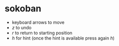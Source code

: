 # sokoban
- keyboard arrows to move
- *z* to undo
- *r* to return to starting position
- *h* for hint (once the hint is available press again *h*)
